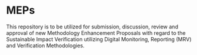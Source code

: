 # MEPs
This repository is to be utilized for submission, discussion, review and approval of new Methodology Enhancement Proposals with regard to the Sustainable Impact Verification utilizing Digital Monitoring, Reporting (MRV) and Verification Methodologies.
